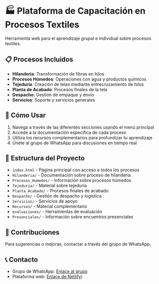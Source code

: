 # 🏭 Plataforma de Capacitación en Procesos Textiles

Herramienta web para el aprendizaje grupal e individual sobre procesos textiles.

## 📋 Procesos Incluidos

- **Hilanderia**: Transformación de fibras en hilos
- **Procesos Húmedos**: Operaciones con agua y productos químicos
- **Tejeduría**: Creación de telas mediante entrecruzamiento de hilos
- **Planta de Acabado**: Procesos finales de la tela
- **Despacho**: Gestión de empaque y envío
- **Servicios**: Soporte y servicios generales

## 🚀 Cómo Usar

1. Navega a través de las diferentes secciones usando el menú principal
2. Accede a la documentación específica de cada proceso
3. Utiliza los recursos complementarios para profundizar tu aprendizaje
4. Únete al grupo de WhatsApp para discusiones en tiempo real

## 📁 Estructura del Proyecto

- `index.html` - Página principal con acceso a todos los procesos
- `Hilanderia/` - Documentación sobre proceso de hilandería
- `Procesos_Humedos/` - Información sobre procesos húmedos
- `Tejeduria/` - Material sobre tejeduría
- `Planta_Acabado/` - Procesos finales de acabado
- `Despacho/` - Gestión de despacho y logística
- `Servicios/` - Servicios de apoyo
- `Recursos/` - Material complementario
- `evaluaciones/` - Herramientas de evaluación
- `Presenciales/` - Información sobre encuentros presenciales

## 👥 Contribuciones

Para sugerencias o mejoras, contactar a través del grupo de WhatsApp.

## 📞 Contacto

- Grupo de WhatsApp: [Enlace al grupo](https://chat.whatsapp.com/Gsz6w3ILVEYAGA2HIy2qei?mode=ems_email_t)
- Plataforma web: [Enlace de Netlify](https://textiletraining.netlify.app/))
